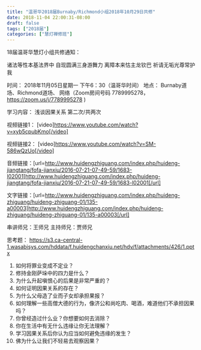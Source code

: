 ```yaml
---
title: "温哥华2018届Burnaby/Richmond小组2018年10月29日共修"
date: 2018-11-04 22:00:31-08:00
draft: false
tags: ["2018届"]
categories: ["慧灯禅修班"]
---
```

18届温哥华慧灯小组共修通知：

诸法等性本基法界中
自现圆满三身游舞力
离障本来怙主龙钦巴
祈请无垢光尊常护我

时间：
2018年11月05日星期一 下午6：30（温哥华时间）
地点：
Burnaby道场、Richmond道场、 网络（Zoom房间号码 7789995278，https://zoom.us/j/7789995278 )

学习内容：
浅谈因果关系 第二次/共两次

视频链接1：
[video]https://www.youtube.com/watch?v=xyb5cpubKmo[/video]

视频链接2：
[video]https://www.youtube.com/watch?v=SM-586wQzUo[/video]

音频链接：[url=http://www.huidengzhiguang.com/index.php/huideng-jiangtang/fofa-jianxiu/2016-07-21-07-49-59/1683-l02001]http://www.huidengzhiguang.com/index.php/huideng-jiangtang/fofa-jianxiu/2016-07-21-07-49-59/1683-l02001[/url]

文字链接：[url=http://www.huidengzhiguang.com/index.php/huideng-zhiguang/huideng-zhiguang-01/135-a00003]http://www.huidengzhiguang.com/index.php/huideng-zhiguang/huideng-zhiguang-01/135-a00003[/url]


串讲师兄：王师兄
主持师兄：贾师兄

思考题： https://s3.ca-central-1.wasabisys.com/hddata/f.huidengchanxiu.net/hdv/f/attachments/426/1.pptx
1. 如何将罪业变成不定业？
2. 修持金刚萨垛中的四力是什么？
3. 为什么升起嗔恨心的后果是非常严重的？
4. 如何证明因果关系的存在？
5. 为什么父母造了业而子女却承担果报？
6. 如何理解一些高僧大德的行为，像济公和尚吃肉、喝酒，难道他们不承担因果吗？
7. 你曾经造过什么业？你想要如何去消除？
8. 你在生活中有无什么违缘让你无法理解？
9. 学习因果关系后你认为应当如何避免违缘的发生？
10. 佛为什么让我们不轻易去观察因果？
